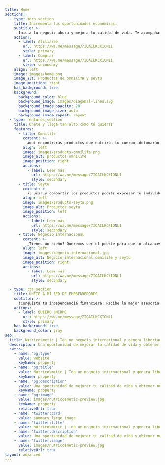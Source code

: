 ```yaml
---
title: Home
sections:
  - type: hero_section
    title: Incrementa tus oportunidades económicas.
    subtitle: >-
      Inicia tu negocio ahora y mejora tu calidad de vida. Te acompañaremos paso a paso, para mostrarte la gran variedad de opciones que tenemos para ti.
    actions:
      - label: Afiliarme
        url: https://wa.me/message/7IQAILKCXIONL1
        style: primary
      - label: Comprar
        url: https://wa.me/message/7IQAILKCXIONL1
        style: secondary
    align: left
    image: images/home.png
    image_alt: Productos de omnilife y seytu
    image_position: right
    has_background: true
    background:
      background_color: blue
      background_image: images/diagonal-lines.svg
      background_image_opacity: 20
      background_image_size: auto
      background_image_repeat: repeat
  - type: features_section
    title: Únete y llega tan alto como tú quieras
    features:
      - title: Omnilife
        content: >-
          Aquí encontrarás productos que nutrirán tu cuerpo, detonarán la expresión de tu personalidad y te inspirarán a transformar tu entorno.
        align: left
        image: images/products-omnilife.png
        image_alt: productos omnilife
        image_position: right
        actions:
          - label: Leer más
            url: https://wa.me/message/7IQAILKCXIONL1
            style: secondary
      - title: Seytu
        content: >-
          Al usar y compartir los productos podrás expresar tu individualidad y obtener resultados visibles en tu piel, cabellos y estilo de vida.
        align: left
        image: images/products-seytu.png
        image_alt: Productos seytu
        image_position: left
        actions:
          - label: Leer más
            url: https://wa.me/message/7IQAILKCXIONL1
            style: secondary
      - title: Negocio internacional
        content: >-
          ¿Tienes un sueño? Queremos ser el puente para que lo alcances. Vende los mejores productos de nutrición y de cosmética en más de veinte países.
        align: left
        image: images/negocio-internacional.jpg
        image_alt: Negocio internacional omnilife y seytu
        image_position: right
        actions:
          - label: Leer más
            url: https://wa.me/message/7IQAILKCXIONL1
            style: secondary

  - type: cta_section
    title: ÚNETE A MI RED DE EMPRENDEDORES
    subtitle: >-
      !Conquista tu independencia financiera! Recibe la mejor asesoría personalizada para compras y afiliaciones.
    actions:
      - label: QUIERO UNIRME
        url: https://wa.me/message/7IQAILKCXIONL1
        style: primary
    has_background: true
    background_color: gray
seo:
  title: Nutricosmetic | Ten un negocio internacional y genera libertad financiera
  description: Una oportunidad de mejorar tu calidad de vida y obtener nuevos ingresos.
  extra:
    - name: 'og:type'
      value: website
      keyName: property
    - name: 'og:title'
      value: Nutricosmetic | Ten un negocio internacional y genera libertad financiera
      keyName: property
    - name: 'og:description'
      value: Una oportunidad de mejorar tu calidad de vida y obtener nuevos ingresos.
      keyName: property
    - name: 'og:image'
      value: images/nutricosmetic-preview.jpg
      keyName: property
      relativeUrl: true
    - name: 'twitter:card'
      value: summary_large_image
    - name: 'twitter:title'
      value: Nutricosmetic | Ten un negocio internacional y genera libertad financiera
    - name: 'twitter:description'
      value: Una oportunidad de mejorar tu calidad de vida y obtener nuevos ingresos.
    - name: 'twitter:image'
      value: images/nutricosmetic-preview.jpg
      relativeUrl: true
layout: advanced
---
```

